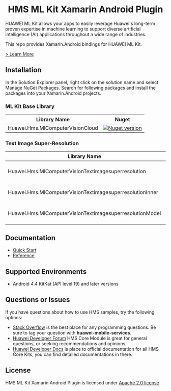 <p align="center">
  <h1 align="center">HMS ML Kit Xamarin Android Plugin</h1>
</p>

HUAWEI ML Kit allows your apps to easily leverage Huawei's long-term proven expertise in machine learning to support diverse artificial intelligence (AI) applications throughout a wide range of industries.

This repo provides Xamarin.Android bindings for HUAWEI ML Kit.

[> Learn More](https://developer.huawei.com/consumer/en/doc/development/HMS-Plugin-Guides/about-service-0000001052602130)

## Installation

In the Solution Explorer panel, right click on the solution name and select Manage NuGet Packages. Search for following packages and install the packages into your Xamarin.Android projects.

### ML Kit Base Library

| Library Name  | Nuget |
|--------|-----|
| Huawei.Hms.MlComputerVisionCloud   |  <a href="https://www.nuget.org/packages/Huawei.Hms.MlComputerVisionCloud"><img src="https://img.shields.io/nuget/v/Huawei.Hms.MlComputerVisionCloud?color=%23ed2a1c&style=for-the-badge" alt="Nuget version"></a> |

### Text Image Super-Resolution

| Library Name  | Nuget |
|--------|-----|
| Huawei.Hms.MlComputerVisionTextimagesuperresolution |  <a href="https://www.nuget.org/packages/Huawei.Hms.MlComputerVisionTextimagesuperresolution"><img src="https://img.shields.io/nuget/v/Huawei.Hms.MlComputerVisionTextimagesuperresolution?color=%23ed2a1c&style=for-the-badge" alt="Nuget version"></a> |
| Huawei.Hms.MlComputerVisionTextimagesuperresolutionInner |  <a href="https://www.nuget.org/packages/Huawei.Hms.MlComputerVisionTextimagesuperresolutionInner"><img src="https://img.shields.io/nuget/v/Huawei.Hms.MlComputerVisionTextimagesuperresolutionInner?color=%23ed2a1c&style=for-the-badge" alt="Nuget version"></a> |
| Huawei.Hms.MlComputerVisionTextimagesuperresolutionModel  |  <a href="https://www.nuget.org/packages/Huawei.Hms.MlComputerVisionTextimagesuperresolutionModel"><img src="https://img.shields.io/nuget/v/Huawei.Hms.MlComputerVisionTextimagesuperresolutionModel?color=%23ed2a1c&style=for-the-badge" alt="Nuget version"></a> |

## Documentation

- [Quick Start](https://developer.huawei.com/consumer/en/doc/development/HMS-Plugin-Guides/prepare-dev-env-0000001052968081)
- [Reference](https://developer.huawei.com/consumer/en/doc/development/HMS-Plugin-References-V1/overview-0000001052991421-V1)

## Supported Environments

- Android 4.4 KitKat (API level 19) and later versions

## Questions or Issues

If you have questions about how to use HMS samples, try the following options:
- [Stack Overflow](https://stackoverflow.com/questions/tagged/huawei-mobile-services) is the best place for any programming questions. Be sure to tag your question with **huawei-mobile-services**.
- [Huawei Developer Forum](https://forums.developer.huawei.com/forumPortal/en/home?fid=0101187876626530001) HMS Core Module is great for general questions, or seeking recommendations and opinions.
- [Huawei Developer Docs](https://developer.huawei.com/consumer/en/doc/overview/HMS-Core-Plugin) is place to official documentation for all HMS Core Kits, you can find detailed documentations in there.

## License

HMS ML Kit Xamarin Android Plugin is licensed under [Apache 2.0 license](LICENSE)